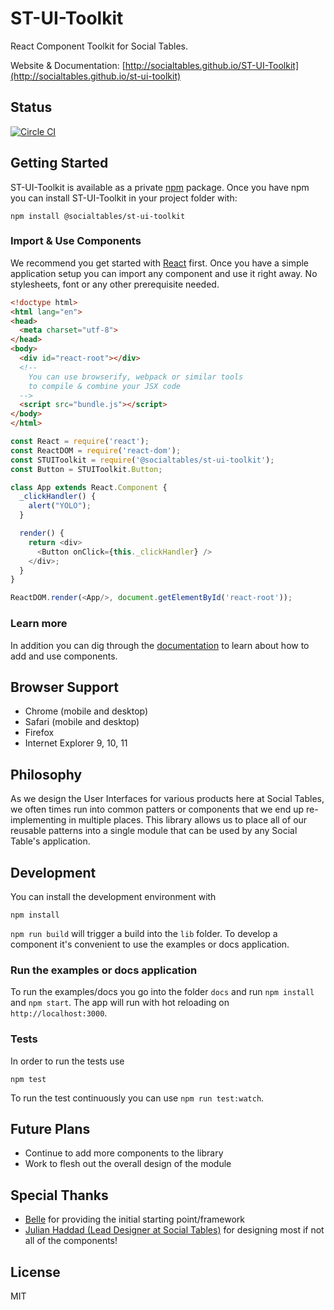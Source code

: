 # ST-UI-Toolkit

React Component Toolkit for Social Tables.

Website & Documentation: [http://socialtables.github.io/ST-UI-Toolkit](http://socialtables.github.io/st-ui-toolkit)

## Status

[![Circle CI](https://circleci.com/gh/socialtables/ST-UI-Toolkit/tree/master.svg?style=svg&circle-token=f6ba2e6c4db055963a0b4fd2ff2a79a378eb857c)](https://circleci.com/gh/socialtables/ST-UI-Toolkit/tree/master)

## Getting Started

ST-UI-Toolkit is available as a private [npm](http://npmjs.org) package. Once you have npm you can install ST-UI-Toolkit in your project folder with:

```
npm install @socialtables/st-ui-toolkit
```

### Import & Use Components

We recommend you get started with [React](https://facebook.github.io/react/) first. Once you have a simple application setup you can import any component and use it right away. No stylesheets, font or any other prerequisite needed.

```html
<!doctype html>
<html lang="en">
<head>
  <meta charset="utf-8">
</head>
<body>
  <div id="react-root"></div>
  <!--
    You can use browserify, webpack or similar tools
    to compile & combine your JSX code
  -->
  <script src="bundle.js"></script>
</body>
</html>
```

```javascript
const React = require('react');
const ReactDOM = require('react-dom');
const STUIToolkit = require('@socialtables/st-ui-toolkit');
const Button = STUIToolkit.Button;

class App extends React.Component {
  _clickHandler() {
    alert("YOLO");
  }

  render() {
    return <div>
      <Button onClick={this._clickHandler} />
    </div>;
  }
}

ReactDOM.render(<App/>, document.getElementById('react-root'));
```

### Learn more

In addition you can dig through the [documentation](http://socialtables.github.io/st-ui-toolkit) to learn about how to add and use components.

## Browser Support

- Chrome (mobile and desktop)
- Safari (mobile and desktop)
- Firefox
- Internet Explorer 9, 10, 11

## Philosophy

As we design the User Interfaces for various products here at Social Tables, we often times run into common patters or components that we end up re-implementing in multiple places. This library allows us to place all of our reusable patterns into a single module that can be used by any Social Table's application.

## Development

You can install the development environment with

```
npm install
```

`npm run build` will trigger a build into the `lib` folder. To develop a component it's convenient to use the examples or docs application.

### Run the examples or docs application

To run the examples/docs you go into the folder `docs` and run `npm install` and `npm start`. The app will run with hot reloading on `http://localhost:3000`.

### Tests

In order to run the tests use

```
npm test
```

To run the test continuously you can use `npm run test:watch`.

## Future Plans

- Continue to add more components to the library
- Work to flesh out the overall design of the module

## Special Thanks

- [Belle](https://github.com/nikgraf/belle) for providing the initial starting point/framework
- [Julian Haddad (Lead Designer at Social Tables)](http://julianhaddad.com/) for designing most if not all of the components!

## License

MIT
